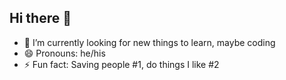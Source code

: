 ## Hi there 👋
- 🔭 I’m currently looking for new things to learn, maybe coding
- 😄 Pronouns: he/his
- ⚡ Fun fact: Saving people #1, do things I like #2
<!--
**TrangNhon/TrangNhon** is a ✨ _special_ ✨ repository because its `README.md` (this file) appears on your GitHub profile.

Here are some ideas to get you started:

- 🔭 I’m currently working on ...
- 🌱 I’m currently learning ...
- 👯 I’m looking to collaborate on ...
- 🤔 I’m looking for help with ...
- 💬 Ask me about ...
- 📫 How to reach me: ...
- 😄 Pronouns: ...
- ⚡ Fun fact: ...
-->
